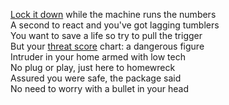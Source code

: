 [Lock it down] while the machine runs the numbers  
A second to react and you've got lagging tumblers  
You want to save a life so try to pull the trigger  
But your [threat score] chart: a dangerous  figure  
Intruder in your home armed with low tech  
No plug or play, just here to homewreck  
Assured you were safe, the package said  
No need to worry with a bullet in your head  

[threat score]:https://archive.is/ylfWy
[Lock it down]:https://archive.is/CqTEf
